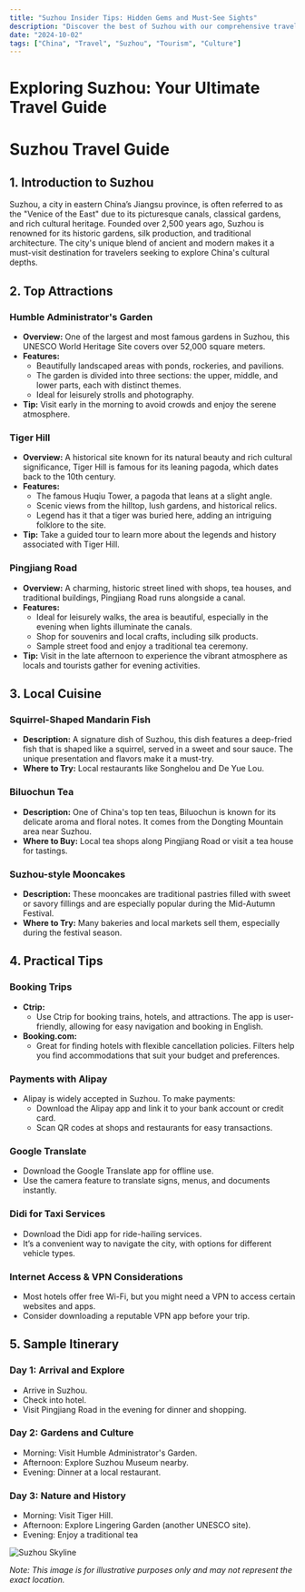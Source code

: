 ```yaml
---
title: "Suzhou Insider Tips: Hidden Gems and Must-See Sights"
description: "Discover the best of Suzhou with our comprehensive travel guide. Explore top attractions, savor local cuisine, and get insider tips for an unforgettable Chinese adventure."
date: "2024-10-02"
tags: ["China", "Travel", "Suzhou", "Tourism", "Culture"]
---
```


# Exploring Suzhou: Your Ultimate Travel Guide

# Suzhou Travel Guide

## 1. Introduction to Suzhou
Suzhou, a city in eastern China’s Jiangsu province, is often referred to as the "Venice of the East" due to its picturesque canals, classical gardens, and rich cultural heritage. Founded over 2,500 years ago, Suzhou is renowned for its historic gardens, silk production, and traditional architecture. The city's unique blend of ancient and modern makes it a must-visit destination for travelers seeking to explore China's cultural depths.

## 2. Top Attractions

### Humble Administrator's Garden
- **Overview:** One of the largest and most famous gardens in Suzhou, this UNESCO World Heritage Site covers over 52,000 square meters.
- **Features:** 
  - Beautifully landscaped areas with ponds, rockeries, and pavilions.
  - The garden is divided into three sections: the upper, middle, and lower parts, each with distinct themes.
  - Ideal for leisurely strolls and photography.
- **Tip:** Visit early in the morning to avoid crowds and enjoy the serene atmosphere.

### Tiger Hill
- **Overview:** A historical site known for its natural beauty and rich cultural significance, Tiger Hill is famous for its leaning pagoda, which dates back to the 10th century.
- **Features:**
  - The famous Huqiu Tower, a pagoda that leans at a slight angle.
  - Scenic views from the hilltop, lush gardens, and historical relics.
  - Legend has it that a tiger was buried here, adding an intriguing folklore to the site.
- **Tip:** Take a guided tour to learn more about the legends and history associated with Tiger Hill.

### Pingjiang Road
- **Overview:** A charming, historic street lined with shops, tea houses, and traditional buildings, Pingjiang Road runs alongside a canal.
- **Features:**
  - Ideal for leisurely walks, the area is beautiful, especially in the evening when lights illuminate the canals.
  - Shop for souvenirs and local crafts, including silk products.
  - Sample street food and enjoy a traditional tea ceremony.
- **Tip:** Visit in the late afternoon to experience the vibrant atmosphere as locals and tourists gather for evening activities.

## 3. Local Cuisine

### Squirrel-Shaped Mandarin Fish
- **Description:** A signature dish of Suzhou, this dish features a deep-fried fish that is shaped like a squirrel, served in a sweet and sour sauce. The unique presentation and flavors make it a must-try.
- **Where to Try:** Local restaurants like Songhelou and De Yue Lou.

### Biluochun Tea
- **Description:** One of China's top ten teas, Biluochun is known for its delicate aroma and floral notes. It comes from the Dongting Mountain area near Suzhou.
- **Where to Buy:** Local tea shops along Pingjiang Road or visit a tea house for tastings.

### Suzhou-style Mooncakes
- **Description:** These mooncakes are traditional pastries filled with sweet or savory fillings and are especially popular during the Mid-Autumn Festival.
- **Where to Try:** Many bakeries and local markets sell them, especially during the festival season.

## 4. Practical Tips

### Booking Trips
- **Ctrip:** 
  - Use Ctrip for booking trains, hotels, and attractions. The app is user-friendly, allowing for easy navigation and booking in English.
- **Booking.com:** 
  - Great for finding hotels with flexible cancellation policies. Filters help you find accommodations that suit your budget and preferences.

### Payments with Alipay
- Alipay is widely accepted in Suzhou. To make payments:
  - Download the Alipay app and link it to your bank account or credit card.
  - Scan QR codes at shops and restaurants for easy transactions.

### Google Translate
- Download the Google Translate app for offline use.
- Use the camera feature to translate signs, menus, and documents instantly.

### Didi for Taxi Services
- Download the Didi app for ride-hailing services.
- It’s a convenient way to navigate the city, with options for different vehicle types.

### Internet Access & VPN Considerations
- Most hotels offer free Wi-Fi, but you might need a VPN to access certain websites and apps.
- Consider downloading a reputable VPN app before your trip.

## 5. Sample Itinerary

### Day 1: Arrival and Explore
- Arrive in Suzhou.
- Check into hotel.
- Visit Pingjiang Road in the evening for dinner and shopping.

### Day 2: Gardens and Culture
- Morning: Visit Humble Administrator's Garden.
- Afternoon: Explore Suzhou Museum nearby.
- Evening: Dinner at a local restaurant.

### Day 3: Nature and History
- Morning: Visit Tiger Hill.
- Afternoon: Explore Lingering Garden (another UNESCO site).
- Evening: Enjoy a traditional tea

<img src="https://source.unsplash.com/1600x900/?Suzhou,cityscape" alt="Suzhou Skyline" loading="lazy">

*Note: This image is for illustrative purposes only and may not represent the exact location.*

